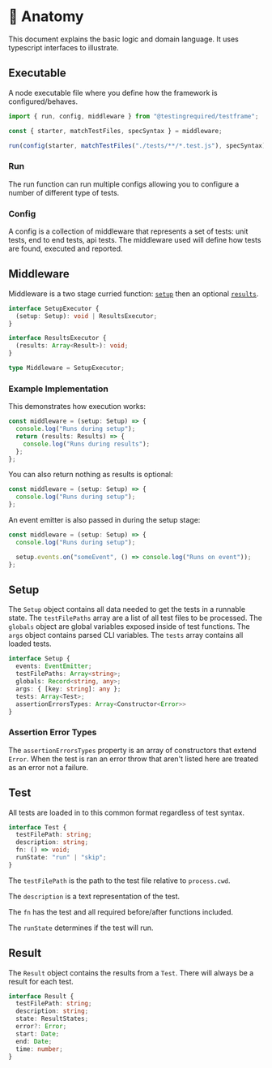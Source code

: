 # 🧬 Anatomy

This document explains the basic logic and domain language. It uses typescript interfaces to illustrate.

## Executable

A node executable file where you define how the framework is configured/behaves.

```javascript
import { run, config, middleware } from "@testingrequired/testframe";

const { starter, matchTestFiles, specSyntax } = middleware;

run(config(starter, matchTestFiles("./tests/**/*.test.js"), specSyntax));
```

### Run

The run function can run multiple configs allowing you to configure a number of different type of tests.

### Config

A config is a collection of middleware that represents a set of tests: unit tests, end to end tests, api tests. The middleware used will define how tests are found, executed and reported.

## Middleware

Middleware is a two stage curried function: [`setup`](#setup) then an optional [`results`](#results).

```typescript
interface SetupExecutor {
  (setup: Setup): void | ResultsExecutor;
}

interface ResultsExecutor {
  (results: Array<Result>): void;
}

type Middleware = SetupExecutor;
```

### Example Implementation

This demonstrates how execution works:

```typescript
const middleware = (setup: Setup) => {
  console.log("Runs during setup");
  return (results: Results) => {
    console.log("Runs during results");
  };
};
```

You can also return nothing as results is optional:

```typescript
const middleware = (setup: Setup) => {
  console.log("Runs during setup");
};
```

An event emitter is also passed in during the setup stage:

```typescript
const middleware = (setup: Setup) => {
  console.log("Runs during setup");

  setup.events.on("someEvent", () => console.log("Runs on event"));
};
```

## Setup

The `Setup` object contains all data needed to get the tests in a runnable state. The `testFilePaths` array are a list of all test files to be processed. The `globals` object are global variables exposed inside of test functions. The `args` object contains parsed CLI variables. The `tests` array contains all loaded tests.

```typescript
interface Setup {
  events: EventEmitter;
  testFilePaths: Array<string>;
  globals: Record<string, any>;
  args: { [key: string]: any };
  tests: Array<Test>;
  assertionErrorsTypes: Array<Constructor<Error>>
}
```

### Assertion Error Types

The `assertionErrorsTypes` property is an array of constructors that extend `Error`. When the test is ran an error throw that aren't listed here are treated as an error not a failure.

## Test

All tests are loaded in to this common format regardless of test syntax.

```typescript
interface Test {
  testFilePath: string;
  description: string;
  fn: () => void;
  runState: "run" | "skip";
}
```

The `testFilePath` is the path to the test file relative to `process.cwd`.

The `description` is a text representation of the test.

The `fn` has the test and all required before/after functions included.

The `runState` determines if the test will run.

## Result

The `Result` object contains the results from a `Test`. There will always be a result for each test.

```typescript
interface Result {
  testFilePath: string;
  description: string;
  state: ResultStates;
  error?: Error;
  start: Date;
  end: Date;
  time: number;
}
```
